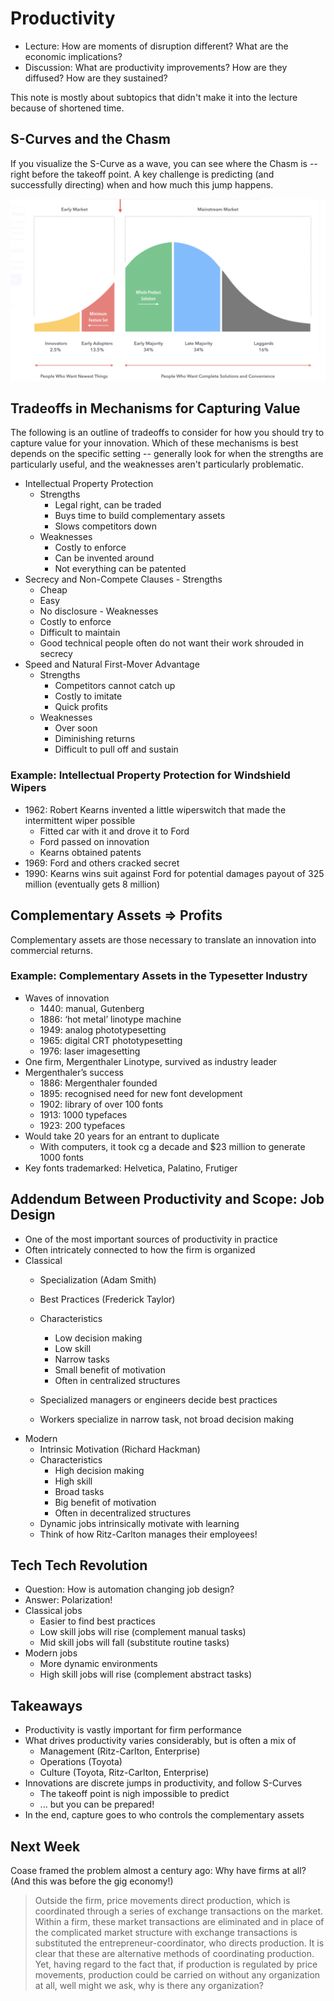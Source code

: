 # Productivity

-   Lecture: How are moments of disruption different? What are the economic implications?
-   Discussion: What are productivity improvements? How are they diffused? How are they sustained?

This note is mostly about subtopics that didn't make it into the lecture because of shortened time.

## S-Curves and the Chasm

If you visualize the S-Curve as a wave, you can see where the Chasm is -- right before the takeoff point. A key challenge is predicting (and successfully directing) when and how much this jump happens.

![The Chasm](Chasm.png)

## Tradeoffs in Mechanisms for Capturing Value

The following is an outline of tradeoffs to consider for how you should try to capture value for your innovation. Which of these mechanisms is best depends on the specific setting -- generally look for when the strengths are particularly useful, and the weaknesses aren't particularly problematic.

-   Intellectual Property Protection
    -   Strengths
        -   Legal right, can be traded
        -   Buys time to build complementary assets
        -   Slows competitors down
    -   Weaknesses
        -   Costly to enforce
        -   Can be invented around
        -   Not everything can be patented
-    Secrecy and Non-Compete Clauses
    -   Strengths
        -   Cheap
        -   Easy
        -   No disclosure
    -   Weaknesses
        -   Costly to enforce
        -   Difficult to maintain
        -   Good technical people often do not want their work shrouded in secrecy
-   Speed and Natural First-Mover Advantage
    -   Strengths
        -   Competitors cannot catch up
        -   Costly to imitate
        -   Quick profits
    -   Weaknesses
        -   Over soon
        -   Diminishing returns
        -   Difficult to pull off and sustain

### Example: Intellectual Property Protection for Windshield Wipers

-   1962: Robert Kearns invented a little wiperswitch that made the intermittent wiper possible
    -   Fitted car with it and drove it to Ford
    -   Ford passed on innovation
    -   Kearns obtained patents
-   1969: Ford and others cracked secret
-   1990: Kearns wins suit against Ford for potential damages payout of 325 million (eventually gets 8 million)

## Complementary Assets $\Rightarrow$ Profits

Complementary assets are those necessary to translate an innovation into commercial returns. 

### Example: Complementary Assets in the Typesetter Industry

-   Waves of innovation
    -   1440: manual, Gutenberg
    -   1886: ‘hot metal’ linotype machine
    -   1949: analog phototypesetting
    -   1965: digital CRT phototypesetting
    -   1976: laser imagesetting
-   One firm, Mergenthaler Linotype, survived as industry leader
-   Mergenthaler’s success
    -   1886: Mergenthaler founded
    -   1895: recognised need for new font development
    -   1902: library of over 100 fonts
    -   1913: 1000 typefaces
    -   1923: 200 typefaces
-   Would take 20 years for an entrant to duplicate
    -   With computers, it took cg a decade and $23 million to generate 1000 fonts
-   Key fonts trademarked: Helvetica, Palatino, Frutiger

## Addendum Between Productivity and Scope: Job Design

-   One of the most important sources of productivity in practice
-   Often intricately connected to how the firm is organized
-   Classical
    -   Specialization (Adam Smith)
    -   Best Practices (Frederick Taylor)
    -   Characteristics
        -   Low decision making
        -   Low skill
        -   Narrow tasks
        -   Small benefit of motivation
        -   Often in centralized structures
    
    -   Specialized managers or engineers decide best practices
    -   Workers specialize in narrow task, not broad decision making
-   Modern
    -   Intrinsic Motivation (Richard Hackman)
    -   Characteristics
        -   High decision making
        -   High skill
        -   Broad tasks
        -   Big benefit of motivation
        -   Often in decentralized structures
    -   Dynamic jobs intrinsically motivate with learning
    -   Think of how Ritz-Carlton manages their employees!

## Tech Tech Revolution

-   Question: How is automation changing job design?
-   Answer: Polarization!
-   Classical jobs
    -   Easier to find best practices
    -   Low skill jobs will rise (complement manual tasks)
    -   Mid skill jobs will fall (substitute routine tasks)
-   Modern jobs
    -   More dynamic environments
    -   High skill jobs will rise (complement abstract tasks)

## Takeaways

-   Productivity is vastly important for firm performance
-   What drives productivity varies considerably, but is often a mix of
    -   Management (Ritz-Carlton, Enterprise)
    -   Operations (Toyota)
    -   Culture (Toyota, Ritz-Carlton, Enterprise)
-   Innovations are discrete jumps in productivity, and follow S-Curves
    -   The takeoff point is nigh impossible to predict
    -   ... but you can be prepared!
-   In the end, capture goes to who controls the complementary assets

## Next Week

Coase framed the problem almost a century ago: Why have firms at all? (And this was before the gig economy!)

> Outside the firm, price movements direct production, which is coordinated through a series of exchange transactions on the market. Within a firm, these market transactions are eliminated and in place of the complicated market structure with exchange transactions is substituted the entrepreneur-coordinator, who directs production. It is clear that these are alternative methods of coordinating production. Yet, having regard to the fact that, if production is regulated by price movements, production could be carried on without any organization at all, well might we ask, why is there any organization?
